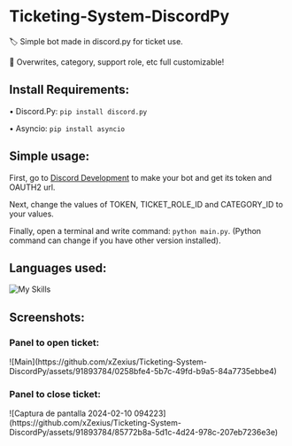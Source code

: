 ﻿# Ticketing-System-DiscordPy

🏷️ Simple bot made in discord.py for ticket use. <p>
📨 Overwrites, category, support role, etc full customizable!

<h2>Install Requirements:</h2>

• Discord.Py: ``pip install discord.py``<p>
• Asyncio: ``pip install asyncio``

<h2>Simple usage:</h2>

First, go to [Discord Development](https://discord.dev) to make your bot and get its token and OAUTH2 url.<p>
Next, change the values of TOKEN, TICKET_ROLE_ID and CATEGORY_ID to your values.<p>
Finally, open a terminal and write command: ``python main.py``. (Python command can change if you have other version installed).

<h2>Languages used:</h2>

![My Skills](https://skillicons.dev/icons?i=python)

<h2>Screenshots:</h2>

<h3>Panel to open ticket:</h3>
![Main](https://github.com/xZexius/Ticketing-System-DiscordPy/assets/91893784/0258bfe4-5b7c-49fd-b9a5-84a7735ebbe4)

<h3>Panel to close ticket:</h3>
![Captura de pantalla 2024-02-10 094223](https://github.com/xZexius/Ticketing-System-DiscordPy/assets/91893784/85772b8a-5d1c-4d24-978c-207eb7236e3e)

